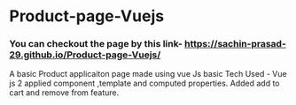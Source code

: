 # Product-page-Vuejs
### You can checkout the page by this link- https://sachin-prasad-29.github.io/Product-page-Vuejs/
A basic Product applicaiton page made using vue Js basic 
Tech Used - Vue js 2 applied component ,template and computed properties. 
Added add to cart and remove from feature.

